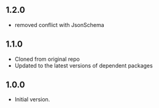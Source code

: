 ## 1.2.0

- removed conflict with JsonSchema

## 1.1.0

- Cloned from original repo
- Updated to the latest versions of dependent packages

## 1.0.0

- Initial version.
